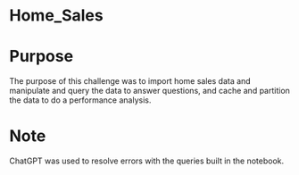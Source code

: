 # Home_Sales

# Purpose 

The purpose of this challenge was to import home sales data and manipulate and query the data to answer questions, and cache and partition the data to do a performance analysis.

# Note

ChatGPT was used to resolve errors with the queries built in the notebook.
